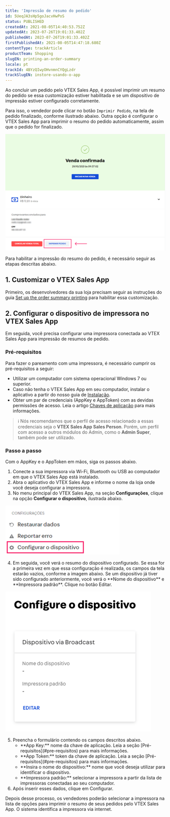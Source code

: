 ```yaml
---
title: 'Impressão de resumo do pedido'
id: 5UeqJA3sHp5goJacvHwPoS
status: PUBLISHED
createdAt: 2021-08-05T14:40:53.752Z
updatedAt: 2023-07-26T19:01:33.402Z
publishedAt: 2023-07-26T19:01:33.402Z
firstPublishedAt: 2021-08-05T14:47:18.680Z
contentType: trackArticle
productTeam: Shopping
slugEN: printing-an-order-summary
locale: pt
trackId: 4BYzQIwyOHvnmnCYQgLzdr
trackSlugEN: instore-usando-o-app
---
```


Ao concluir um pedido pelo VTEX Sales App, é possível imprimir um resumo do pedido se essa customização estiver habilitada e se um dispositivo de impressão estiver configurado corretamente.

Para isso, o vendedor pode clicar no botão `Imprimir Pedido`, na tela de pedido finalizado, conforme ilustrado abaixo. Outra opção é configurar o VTEX Sales App para imprimir o resumo do pedido automaticamente, assim que o pedido for finalizado.

![15. Configurar impressão de resumo do pedido - 1](https://raw.githubusercontent.com/vtexdocs/help-center-content/refs/heads/main/docs/pt/tracks/instore-usando-o-app/impressao-de-resumo-do-pedido_1.png)

Para habilitar a impressão do resumo do pedido, é necessário seguir as etapas descritas abaixo.

## 1. Customizar o VTEX Sales App

Primeiro, os desenvolvedores da sua loja precisam seguir as instruções do guia [Set up the order summary printing](https://developers.vtex.com/vtex-rest-api/docs/set-up-the-order-summary-printing) para habilitar essa customização.

## 2. Configurar o dispositivo de impressora no VTEX Sales App

Em seguida, você precisa configurar uma impressora conectada ao VTEX Sales App para impressão de resumos de pedido.

### Pré-requisitos

Para fazer o pareamento com uma impressora, é necessário cumprir os pré-requisitos a seguir:

* Utilizar um computador com sistema operacional Windows 7 ou superior.
* Caso não tenha o VTEX Sales App em seu computador, instalar o aplicativo a partir do nosso guia de [Instalação](https://help.vtex.com/pt/tracks/instore-usando-o-app--4BYzQIwyOHvnmnCYQgLzdr/2rPSJ8519UCCZo5uEBkqxh).
* Obter um par de credenciais (AppKey e AppToken) com as devidas permissões de acesso. Leia o artigo [Chaves de aplicação](https://help.vtex.com/pt/tutorial/chaves-de-aplicacao--2iffYzlvvz4BDMr6WGUtet) para mais informações.

> ℹ️ Nós recomendamos que o perfil de acesso relacionado a essas credenciais seja o **VTEX Sales App Sales Person**. Porém, um perfil com acesso a outros módulos do Admin, como o **Admin Super**, também pode ser utilizado.

### Passo a passo

Com o AppKey e o AppToken em mãos, siga os passos abaixo.

1. Conecte a sua impressora via Wi-Fi, Bluetooth ou USB ao computador em que o VTEX Sales App está instalado.
2. Abra o aplicativo do VTEX Sales App e informe o nome da loja onde você deseja configurar a impressora.
3. No menu principal do VTEX Sales App, na seção **Configurações**, clique na opção <i class="fas fa-cog"></i> **Configurar o dispositivo**, ilustrada abaixo.

![15. Configurar impressão de resumo do pedido - 2](https://raw.githubusercontent.com/vtexdocs/help-center-content/refs/heads/main/docs/pt/tracks/instore-usando-o-app/impressao-de-resumo-do-pedido_2.png)

<ol start="4">
  <li>Em seguida, você verá o resumo do dispositivo configurado. Se essa for a primeira vez em que essa configuração é realizada, os campos da tela estarão vazios, conforme a imagem abaixo. Se um dispositivo já tiver sido configurado anteriormente, você verá o **Nome do dispositivo** e **Impressora padrão**. Clique no botão <span class="t-body c-on-base pa2 mw6 br2 bg-muted-4" style="word-break: break-word; overflow-wrap: break-word;">Editar</span>.</li>
</ol>

![15. Configurar impressão de resumo do pedido - 4](https://raw.githubusercontent.com/vtexdocs/help-center-content/refs/heads/main/docs/pt/tracks/instore-usando-o-app/impressao-de-resumo-do-pedido_3.png)

<ol start="5">
  <li>Preencha o formulário contendo os campos descritos abaixo.
    <ul>
      <li>**App Key:** nome da chave de aplicação. Leia a seção [Pré-requisitos](#pre-requisitos) para mais informações.</li>
      <li>**App Token:** token da chave de aplicação. Leia a seção [Pré-requisitos](#pre-requisitos) para mais informações.</li>
      <li>**Insira o nome do dispositivo:** nome que você deseja utilizar para identificar o dispositivo.</li>
      <li>**Impressora padrão:** selecionar a impressora a partir da lista de impressoras conectadas ao seu computador.</li></ul></li>
  <li>Após inserir esses dados, clique em <span class="t-body c-on-base pa2 mw6 br2 bg-muted-4" style="word-break: break-word; overflow-wrap: break-word;">Configurar</span>.</li>
  </ol>

Depois desse processo, os vendedores poderão selecionar a impressora na lista de opções para imprimir o resumo de seus pedidos pelo VTEX Sales App. O sistema identifica a impressora via internet.
